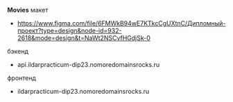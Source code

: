 **Мovies**
макет
* https://www.figma.com/file/6FMWkB94wE7KTkcCgUXtnC/Дипломный-проект?type=design&node-id=932-2618&mode=design&t=NaWt2NSCvfHGdjSk-0

бэкенд 
* api.ildarpracticum-dip23.nomoredomainsrocks.ru

фронтенд 
* ildarpracticum-dip23.nomoredomainsrocks.ru
